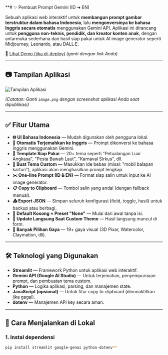 **# ✨ Pembuat Prompt Gemini (ID ➜ EN)

Sebuah aplikasi web interaktif untuk **membangun prompt gambar terstruktur dalam bahasa Indonesia**, lalu **mengonversinya ke bahasa Inggris secara otomatis** menggunakan Gemini API. Aplikasi ini dirancang untuk **pengguna non-teknis, pendidik, dan kreator konten anak**, dengan antarmuka sederhana dan hasil siap pakai untuk AI image generator seperti Midjourney, Leonardo, atau DALL·E.

🔗 [Lihat Demo (jika di-deploy)](https://your-app-name.streamlit.app) *(ganti dengan link Anda)*

---

## 📷 Tampilan Aplikasi
![Tampilan Aplikasi](image.png)

*(Catatan: Ganti `image.png` dengan screenshot aplikasi Anda saat dipublikasi)*

---

## ✅ Fitur Utama

- **🌐 UI Bahasa Indonesia** — Mudah digunakan oleh pengguna lokal.
- **🔄 Otomatis Terjemahkan ke Inggris** — Prompt dikonversi ke bahasa Inggris menggunakan Gemini.
- **🧱 Template Siap Pakai** — 20+ tema seperti "Petualangan Luar Angkasa", "Pesta Bawah Laut", "Karnaval Sirkus", dll.
- **🎨 Buat Tema Custom** — Masukkan ide bebas (misal: "mobil balapan kartun"), aplikasi akan menghasilkan prompt lengkap.
- **✂️ One-line Prompt (ID & EN)** — Format siap salin untuk input ke AI image generator.
- **📋 Copy to Clipboard** — Tombol salin yang andal (dengan fallback manual).
- **📤 Export JSON** — Simpan seluruh konfigurasi (field, toggle, hasil) untuk backup atau berbagi.
- **💾 Default Kosong + Preset "None"** — Mulai dari awal tanpa isi.
- **🔄 Update Langsung Saat Custom Theme** — Hasil langsung muncul di form.
- **🎨 Banyak Pilihan Gaya** — 19+ gaya visual (3D Pixar, Watercolor, Claymation, dll).

---

## 🛠️ Teknologi yang Digunakan

- **Streamlit** — Framework Python untuk aplikasi web interaktif.
- **Gemini API (Google AI Studio)** — Untuk terjemahan, penyempurnaan prompt, dan pembuatan tema custom.
- **Python** — Logika aplikasi, parsing, dan manajemen state.
- **JavaScript (opsional)** — Untuk fitur copy to clipboard (dinonaktifkan jika gagal).
- **dotenv** — Manajemen API key secara aman.

---

## 🚀 Cara Menjalankan di Lokal

### 1. Instal dependensi
```bash
pip install streamlit google-genai python-dotenv**
